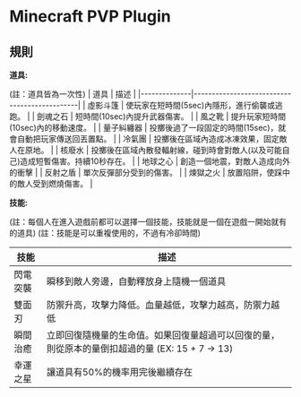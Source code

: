 # Minecraft PVP Plugin

## 規則
**道具:**

(註：道具皆為一次性)
| 道具           | 描述                                           |
|--------------|----------------------------------------------|
| 虛影斗篷         | 使玩家在短時間(5sec)內隱形，進行偷襲或逃跑。                        |
| 劍魂之石         | 短時間(10sec)內提升武器傷害。                            |
| 風之靴           | 提升玩家短時間(10sec)內的移動速度。                         |
| 量子糾纏器       | 投擲後過了一段固定的時間(15sec)，就會自動把玩家傳送回丟置點。           |
| 冷氣團           | 投擲後在區域內造成冰凍效果，固定敵人在原地。                |
| 核廢水           | 投擲後在區域內散發輻射線，碰到時會對敵人(以及可能自己)造成短暫傷害。持續10秒存在。                |
| 地球之心         | 創造一個地震，對敵人造成向外的衝擊                        |
| 反射之盾         | 單次反彈部分受到的傷害。                          |
| 煉獄之火         | 放置陷阱，使踩中的敵人受到燃燒傷害。                   |

**技能:**

(註：每個人在進入遊戲前都可以選擇一個技能，技能就是一個在遊戲一開始就有的道具)
(註：技能是可以重複使用的，不過有冷卻時間)

| 技能           | 描述                                           |
|--------------|----------------------------------------------|
| 閃電突襲          | 瞬移到敵人旁邊，自動釋放身上隨機一個道具                       |
| 雙面刃            | 防禦升高，攻擊力降低。血量越低，攻擊力越高，防禦力越低                         |
| 瞬間治癒          | 立即回復隨機量的生命值。如果回復量超過可以回復的量，則從原本的量倒扣超過的量 (EX: 15 + 7 -> 13)|
| 幸運之星          | 讓道具有50%的機率用完後繼續存在|
